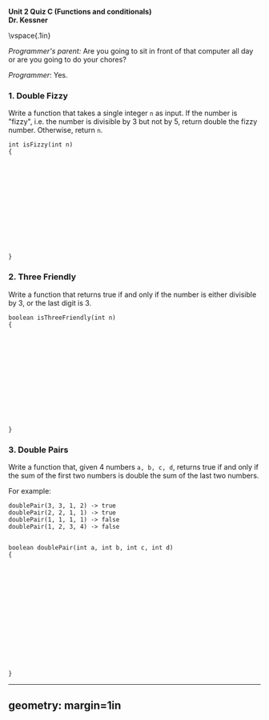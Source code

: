 __Unit 2 Quiz C (Functions and conditionals)__  
__Dr. Kessner__  

\vspace{.1in}

_Programmer's parent:_ Are you going to sit in front of that computer all day or
are you going to do your chores?

_Programmer_: Yes.


### 1. Double Fizzy 

Write a function that takes a single integer `n` as input.  If the number is
"fizzy", i.e. the number is divisible by 3 but not by 5, return double the
fizzy number.  Otherwise, return `n`.

```
int isFizzy(int n)
{














}
```

### 2. Three Friendly

Write a function that returns true if and only if the number is either 
divisible by 3, or the last digit is 3.


```
boolean isThreeFriendly(int n)
{














}
```



### 3.  Double Pairs

Write a function that, given 4 numbers `a, b, c, d`, returns true if and only
if the sum of the first two numbers is double the sum of the last two numbers.

For example:
```
doublePair(3, 3, 1, 2) -> true
doublePair(2, 2, 1, 1) -> true
doublePair(1, 1, 1, 1) -> false
doublePair(1, 2, 3, 4) -> false


boolean doublePair(int a, int b, int c, int d)
{
















}
```

---
geometry: margin=1in
---


